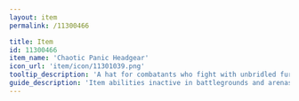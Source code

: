 ```yaml
---
layout: item
permalink: /11300466

title: Item
id: 11300466
item_name: 'Chaotic Panic Headgear'
icon_url: 'item/icon/11301039.png'
tooltip_description: 'A hat for combatants who fight with unbridled fury on the battlegrounds.'
guide_description: 'Item abilities inactive in battlegrounds and arenas.'
---
```

